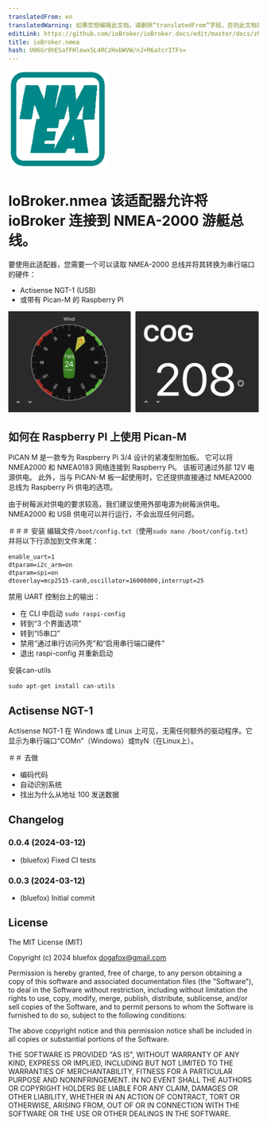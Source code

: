 ```yaml
---
translatedFrom: en
translatedWarning: 如果您想编辑此文档，请删除“translatedFrom”字段，否则此文档将再次自动翻译
editLink: https://github.com/ioBroker/ioBroker.docs/edit/master/docs/zh-cn/adapterref/iobroker.nmea/README.md
title: ioBroker.nmea
hash: U06Gr9hESafFHlewxSL4RCzHxbWVW/nJ+R6atcrITFs=
---
```

![标识](../../../en/adapterref/iobroker.nmea/admin/nmea.png)

# IoBroker.nmea 该适配器允许将 ioBroker 连接到 NMEA-2000 游艇总线。
要使用此适配器，您需要一个可以读取 NMEA-2000 总线并将其转换为串行端口的硬件：

- Actisense NGT-1 (USB)
- 或带有 Pican-M 的 Raspberry PI

![小部件](../../../en/adapterref/iobroker.nmea/img/widgetExamples.png)

## 如何在 Raspberry PI 上使用 Pican-M
PiCAN M 是一款专为 Raspberry Pi 3/4 设计的紧凑型附加板。
它可以将 NMEA2000 和 NMEA0183 网络连接到 Raspberry Pi。
该板可通过外部 12V 电源供电。
此外，当与 PiCAN-M 板一起使用时，它还提供直接通过 NMEA2000 总线为 Raspberry Pi 供电的选项。

由于树莓派对供电的要求较高，我们建议使用外部电源为树莓派供电。
NMEA2000 和 USB 供电可以并行运行，不会出现任何问题。

＃＃＃ 安装
编辑文件`/boot/config.txt`（使用`sudo nano /boot/config.txt`）并将以下行添加到文件末尾：

```
enable_uart=1
dtparam=i2c_arm=on
dtparam=spi=on
dtoverlay=mcp2515-can0,oscillator=16000000,interrupt=25
```

禁用 UART 控制台上的输出：

- 在 CLI 中启动 `sudo raspi-config`
- 转到“3 个界面选项”
- 转到“I5串口”
- 禁用“通过串行访问外壳”和“启用串行端口硬件”
- 退出 raspi-config 并重新启动

安装can-utils

```
sudo apt-get install can-utils
```

## Actisense NGT-1
Actisense NGT-1 在 Windows 或 Linux 上可见，无需任何额外的驱动程序。它显示为串行端口“COMn”（Windows）或ttyN（在Linux上）。

＃＃ 去做
- 编码代码
- 自动识别系统
- 找出为什么从地址 100 发送数据

<!--

### **正在进行中** -->

## Changelog
### 0.0.4 (2024-03-12)
* (bluefox) Fixed CI tests

### 0.0.3 (2024-03-12)
* (bluefox) Initial commit

## License
The MIT License (MIT)

Copyright (c) 2024 bluefox <dogafox@gmail.com>

Permission is hereby granted, free of charge, to any person obtaining a copy
of this software and associated documentation files (the "Software"), to deal
in the Software without restriction, including without limitation the rights
to use, copy, modify, merge, publish, distribute, sublicense, and/or sell
copies of the Software, and to permit persons to whom the Software is
furnished to do so, subject to the following conditions:

The above copyright notice and this permission notice shall be included in
all copies or substantial portions of the Software.

THE SOFTWARE IS PROVIDED "AS IS", WITHOUT WARRANTY OF ANY KIND, EXPRESS OR
IMPLIED, INCLUDING BUT NOT LIMITED TO THE WARRANTIES OF MERCHANTABILITY,
FITNESS FOR A PARTICULAR PURPOSE AND NONINFRINGEMENT. IN NO EVENT SHALL THE
AUTHORS OR COPYRIGHT HOLDERS BE LIABLE FOR ANY CLAIM, DAMAGES OR OTHER
LIABILITY, WHETHER IN AN ACTION OF CONTRACT, TORT OR OTHERWISE, ARISING FROM,
OUT OF OR IN CONNECTION WITH THE SOFTWARE OR THE USE OR OTHER DEALINGS IN
THE SOFTWARE.